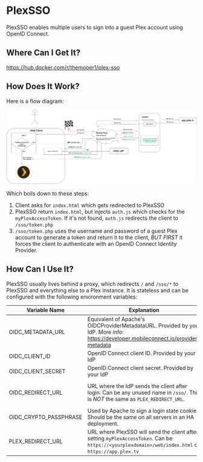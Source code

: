 # PlexSSO
PlexSSO enables multiple users to sign into a guest Plex account using OpenID Connect.

## Where Can I Get It?
https://hub.docker.com/r/themooer1/plex-sso

## How Does It Work?

Here is a flow diagram:

![PlexSSOFlow](https://github.com/themooer1/PlexSSO/raw/master/PlexSSOFlow.png)

Which boils down to these steps:

1. Client asks for `index.html` which gets redirected to PlexSSO
2. PlexSSO return `index.html`, but injects `auth.js` which checks for the `myPlexAccessToken`.  If it's not found, `auth.js` redirects the client to `/sso/token.php`
3. `/sso/token.php` uses the username and password of a guest Plex account to generate a token and return it to the client, *BUT FIRST* it forces the client to authenticate with an OpenID Connect Identity Provider.

## How Can I Use It?

PlexSSO usually lives behind a proxy, which redirects `/` and `/sso/*` to PlexSSO and everything else to a Plex instance.  It is stateless and can be configured with the following environment variables:

Variable Name | Explanation | Default | Recommended
--------------|-------------|---------|------------
OIDC_METADATA_URL | Equivalent of Apache's OIDCProviderMetadataURL.  Provided by your IdP.  More info: https://developer.mobileconnect.io/provider-metadata ||
OIDC_CLIENT_ID | OpenID Connect client ID.  Provided by your IdP ||
OIDC_CLIENT_SECRET | OpenID Connect client secret.  Provided by your IdP ||
OIDC_REDIRECT_URL | URL where the IdP sends the client after login.  Can be any unused name in `/sso/`.  This is *NOT* the same as `PLEX_REDIRECT_URL`. || `https://<yourplexdomain>/sso/callback` (the container can't reliably determine your external domain name, so you must supply this)
OIDC_CRYPTO_PASSPHRASE | Used by Apache to sign a login state cookie.  Should be the same on all servers in an HA deployment. | `<RANDOMLY GENERATED>` | 
PLEX_REDIRECT_URL | URL where PlexSSO will send the client after setting `myPlexAccessToken`.  Can be `https://<yourplexdomain>/web/index.html` or `https://app.plex.tv` | `/web/index.html` | 
